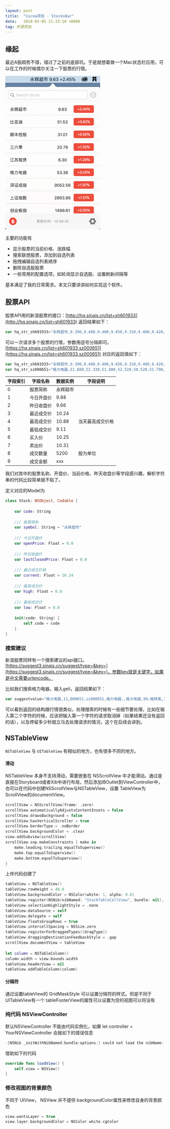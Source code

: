 ```yaml
---
layout: post
title:  "Cocoa项目 - StocksBar"
date:   2019-05-05 11:33:10 +0800
tag: 开源项目
---
```


## 缘起

最近A股趋势不错，错过了之前的底部坑。于是就想着做一个Mac状态栏应用，可以在工作的时候偶尔关注一下股票的行情。

<img src='/assets/images/2019/stocksbar-home.png' width='300' />

主要的功能有

* 显示股票的当前价格、涨跌幅
* 搜索联想股票，添加到自选列表
* 拖拽编辑自选列表顺序
* 删除自选股股票
* 一些常用的配置选项，如轮询显示自选股、设置刷新间隔等

基本满足了我的日常需求。本文只要讲讲如何实现这个软件。

## 股票API

股票API用的新浪股票的接口：[http://hq.sinajs.cn/list=sh601933](http://hq.sinajs.cn/list=sh601933) 返回结果如下：

```js
var hq_str_sh601933="永辉超市,9.390,9.480,9.400,9.650,9.310,9.400,9.420,45031643,427349791.000,38767,9.400,19100,9.390,26500,9.380,14000,9.370,20400,9.360,1200,9.420,9300,9.430,39200,9.440,122072,9.450,26300,9.460,2019-05-09,15:00:00,00";
```

可以一次请求多个股票的行情，参数用逗号分隔即可。[https://hq.sinajs.cn/list=sh601933,sz000651](https://hq.sinajs.cn/list=sh601933,sz000651) 对应的返回值如下：

```js
var hq_str_sh601933="永辉超市,9.390,9.480,9.400,9.650,9.310,9.400,9.420,45031643,427349791.000,38767,9.400,19100,9.390,26500,9.380,14000,9.370,20400,9.360,1200,9.420,9300,9.430,39200,9.440,122072,9.450,26300,9.460,2019-05-09,15:00:00,00";
var hq_str_sz000651="格力电器,51.880,52.330,51.800,52.520,50.520,51.790,51.800,73733501,3800419825.700,5300,51.790,62400,51.780,6000,51.770,8700,51.760,5946,51.750,113623,51.800,17400,51.810,6400,51.820,4000,51.830,2200,51.840,2019-05-09,15:00:03,00";
```
| 字段索引 | 字段名称 | 数据实例 | 字段说明 |
| -- | -- | -- | -- |
| 0 | 股票简称 | 永辉超市 | |
| 1 | 今日开盘价 | 9.88 | |
| 2 | 昨日收盘价 | 9.66 | |
| 3 | 最近成交价 | 10.24 | |
| 4 | 最高成交价 | 10.88 | 当天最高成交价格 |
| 5 | 最低成交价 | 9.11 | |
| 6 | 买入价 | 10.25 | |
| 7 | 卖出价 | 10.31 | |
| 8 | 成交数量 | 5200 | 股为单位 |
| 9 | 成交金额 | xxx | |

我们对其中的股票名称、开盘价、当前价格、昨天收盘价等字段感兴趣，解析字符串的代码比较简单就不贴了。

定义对应的Model为

```swift
class Stock: NSObject, Codable {
    
    var code: String

    /// 股票简称
    var symbol: String = "永辉超市"
    
    /// 今日开盘价
    var openPrice: Float = 0.0
    
    /// 昨日收盘价
    var lastClosedPrice: Float = 0.0
    
    /// 最近成交价格
    var current: Float = 10.24
    
    /// 最高成交价
    var high: Float = 0.0
    
    /// 最低成交价
    var low: Float = 0.0

    init(code: String) {
        self.code = code
    }
}
```

### 搜索建议

新浪股票同样有一个搜索建议的api接口。[https://suggest3.sinajs.cn/suggest/type=&key=](https://suggest3.sinajs.cn/suggest/type=&key=)，参数key就是关键字，如果是中文需要urlencode。

比如我们搜索格力电器，输入geli，返回结果如下：

```js
var suggestvalue="格力电器,11,000651,sz000651,格力电器,,格力电器,99;格林美,11,002340,sz002340,格林美,,格林美,99;合力泰,11,002217,sz002217,合力泰,,合力泰,99;安徽合力,11,600761,sh600761,安徽合力,,安徽合力,99;18合力01,81,152035,sh152035,18合力01,,18合力01,99;18格力02,81,143870,sh143870,18格力02,,18格力02,99;18格力01,81,143869,sh143869,18格力01,,18格力01,99;PR合力01,81,124769,sh124769,PR合力01,,PR合力01,99;16合力01,81,112487,sz112487,16合力01,,16合力01,99;PR合力02,81,124770,sh124770,PR合力02,,PR合力02,99;格林国际控股,31,02700,02700,格林国际控股,,格林国际控股,99;香格里拉,31,00069,00069,香格里拉,,香格里拉,99;歌礼制药 B,31,01672,01672,歌礼制药 B,,歌礼制药 B,99;格菱控股,31,01318,01318,格菱控股,,格菱控股,99;格林货币B,24,004866,of004866,格林货币B,,格林货币B,99;博时合利货币,24,002960,of002960,博时合利货币,,博时合利货币,99;歌力思,11,603808,sh603808,歌力思,,歌力思,99;格林货币A,24,004865,of004865,格林货币A,,格林货币A,99;格力地产,11,600185,sh600185,格力地产,,格力地产,99;合力科技,11,603917,sh603917,合力科技,,合力科技,99;蒙古图格里克BRX,71,mntbrx,mntbrx,蒙古图格里克BRX,,蒙古图格里克BRX,99;乌克兰格里夫纳立陶宛立特参考汇率,71,uahltx,uahltx,乌克兰格里夫纳立陶宛立特参考汇率,,乌克兰格里夫纳立陶宛立特参考汇率,99;欧元蒙古图格里克,71,eurmnt,eurmnt,欧元蒙古图格里克,,欧元蒙古图格里克,99;美元蒙古图格里克,71,usdmnt,usdmnt,美元蒙古图格里克,,美元蒙古图格里克,99;瑞士法郎蒙古图格里克,71,chfmnt,chfmnt,瑞士法郎蒙古图格里克,,瑞士法郎蒙古图格里克,99;加拿大元乌克兰格里夫纳,71,caduah,caduah,加拿大元乌克兰格里夫纳,,加拿大元乌克兰格里夫纳,99;日元蒙古图格里克,71,jpymnt,jpymnt,日元蒙古图格里克,,日元蒙古图格里克,99;英镑蒙古图格里克,71,gbpmnt,gbpmnt,英镑蒙古图格里克,,英镑蒙古图格里克,99;加拿大元蒙古图格里克,71,cadmnt,cadmnt,加拿大元蒙古图格里克,,加拿大元蒙古图格里克,99;乌克兰格里夫纳RUX,71,uahrux,uahrux,乌克兰格里夫纳RUX,,乌克兰格里夫纳RUX,99;英镑乌克兰格里夫纳,71,gbpuah,gbpuah,英镑乌克兰格里夫纳,,英镑乌克兰格里夫纳,99;美元乌克兰格里夫纳,71,usduah,usduah,美元乌克兰格里夫纳,,美元乌克兰格里夫纳,99;乌克兰格里夫纳匈牙利福林参考汇率,71,uahhux,uahhux,乌克兰格里夫纳匈牙利福林参考汇率,,乌克兰格里夫纳匈牙利福林参考汇率,99;乌克兰格里夫纳波兰兹罗提参考汇率,71,uahplx,uahplx,乌克兰格里夫纳波兰兹罗提参考汇率,,乌克兰格里夫纳波兰兹罗提参考汇率,99;欧元乌克兰格里夫纳,71,euruah,euruah,欧元乌克兰格里夫纳,,欧元乌克兰格里夫纳,99;乌克兰格里夫纳BRX,71,uahbrx,uahbrx,乌克兰格里夫纳BRX,,乌克兰格里夫纳BRX,99;瑞士法郎乌克兰格里夫纳,71,chfuah,chfuah,瑞士法郎乌克兰格里夫纳,,瑞士法郎乌克兰格里夫纳,99;日元乌克兰格里夫纳,71,jpyuah,jpyuah,日元乌克兰格里夫纳,,日元乌克兰格里夫纳,99;乌克兰格里夫纳英镑,71,uahgbp,uahgbp,乌克兰格里夫纳英镑,,乌克兰格里夫纳英镑,99;招商盛合灵活混合C,21,004143,of004143,招商盛合灵活混合C,,招商盛合灵活混合C,99;格林伯盛混合C,21,004817,of004817,格林伯盛混合C,,格林伯盛混合C,99;银华合利债券,21,002306,of002306,银华合利债券,,银华合利债券,99;招商盛合灵活混合A,21,004142,of004142,招商盛合灵活混合A,,招商盛合灵活混合A,99;格林泓鑫纯债债券C,21,006185,of006185,格林泓鑫纯债债券C,,格林泓鑫纯债债券C,99;长信合利混合C,21,005306,of005306,长信合利混合C,,长信合利混合C,99;格林泓鑫纯债债券A,21,006184,of006184,格林泓鑫纯债债券A,,格林泓鑫纯债债券A,99;格林伯锐灵活配置混合A,21,006181,of006181,格林伯锐灵活配置混合A,,格林伯锐灵活配置混合A,99;格林伯元灵活配置混合A,21,004942,of004942,格林伯元灵活配置混合A,,格林伯元灵活配置混合A,99;格林伯锐灵活配置混合C,21,006182,of006182,格林伯锐灵活配置混合C,,格林伯锐灵活配置混合C,99;格林伯盛混合A,21,004816,of004816,格林伯盛混合A,,格林伯盛混合A,99";
```

可以看到返回的结构跟行情很类似，处理搜索的时候有一些细节要处理，比如在输入第二个字符的时候，应该把输入第一个字符的请求取消掉（如果结果还没有返回的话），以及停留多少秒就立马去处理请求的情况，这个在后续会讲到。


## NSTableView

`NSTableView` 与 `UITableView` 有相似的地方，也有很多不同的地方。


#### 滑动

NSTableView 本身不支持滑动，需要嵌套在 NSScrollView 中才能滑动。通过是直接在Storyboard或者Xib中进行布局，然后添加IBOutlet到ViewController中，也可以在代码中创建NSScrollView与NSTableView，设置 TableView为ScrollView的documentView。

```swift
scrollView = NSScrollView(frame: .zero)
scrollView.automaticallyAdjustsContentInsets = false
scrollView.drawsBackground = false
scrollView.hasVerticalScroller = true
scrollView.borderType = .noBorder
scrollView.backgroundColor = .clear
view.addSubview(scrollView)
scrollView.snp.makeConstraints { make in
    make.leading.trailing.equalToSuperview()
    make.top.equalToSuperview()
    make.bottom.equalToSuperview()
}
```

上传代码创建了

```swift
tableView = NSTableView()
tableView.rowHeight = 40.0
tableView.backgroundColor = NSColor(white: 1, alpha: 0.6)
tableView.register(NSNib(nibNamed: "StockTableCellView", bundle: nil), forIdentifier: reuseIdentifier)
tableView.selectionHighlightStyle = .none
tableView.dataSource = self
tableView.delegate = self
tableView.floatsGroupRows = true
tableView.intercellSpacing = NSSize.zero
tableView.registerForDraggedTypes([dragType])
tableView.draggingDestinationFeedbackStyle = .gap
scrollView.documentView = tableView

let column = NSTableColumn()
column.width = view.bounds.width
tableView.headerView = nil
tableView.addTableColumn(column)
```


#### 分隔符

通过设置tableView的 GridMaskStyle 可以设置分隔符的样式。但是不同于 UITableView有一个 tableFooterView的属性可以设置为空的视图可以将没有

### 纯代码 NSViewController

默认NSViewController 不能由代码实例化，如果 let controller = YourNSViewController 会报如下的错误信息

```swift
-[NSNib _initWithNibNamed:bundle:options:] could not load the nibName: ProjectName.YourNSViewController in bundle (null).
```

借助如下的代码

```swift
override func loadView() {
    self.view = NSView()
}
```

### 修改视图的背景颜色

不同于 UIView， NSView 并不提供 backgroundColor属性来修改自身的背景颜色

```swift
view.wantsLayer = true
view.layer.backgroundColor = NSColor.white.cgColor
```
